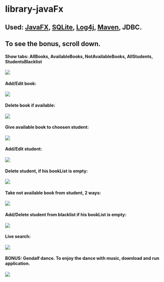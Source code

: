 # library-javaFx
## Used: [JavaFX], [SQLite], [Log4j], [Maven], JDBC.
## To see the bonus, scroll down.

#### Show tabs: AllBooks, AvailableBooks, NotAvailableBooks, AllStudents, StudentsBlacklist
<img src="/src/main/resources/assets/show_tabs.gif">

#### Add/Edit book:
<img src="/src/main/resources/assets/add_edit_book.gif">

#### Delete book if available:
<img src="/src/main/resources/assets/delete_book_if_available.gif">

#### Give available book to choosen student:
<img src="/src/main/resources/assets/give_available_book_choosen_student.gif">

#### Add/Edit student:
<img src="/src/main/resources/assets/add_edit_student.gif">

#### Delete student, if his bookList is empty:
<img src="/src/main/resources/assets/delete_student_if_bookList_isEmpty.gif">

#### Take not available book from student, 2 ways:
<img src="/src/main/resources/assets/take_notAvailable_book_from_student.gif">

#### Add/Delete student from blacklist if his bookList is empty:
<img src="/src/main/resources/assets/addTo_deleteFrom_Blacklist_student_if_bookList_isEmpty.gif">

#### Live search:
<img src="/src/main/resources/assets/live_search.gif">

#### BONUS: Gendalf dance. To enjoy the dance with music, download and run application.
<img src="/src/main/resources/assets/BONUS_Gendalf.gif">


[JavaFX]: http://docs.oracle.com/javase/8/javafx/get-started-tutorial/jfx-overview.htm#JFXST784
[SQLite]: https://www.sqlite.org/
[Log4j]: https://logging.apache.org/log4j/2.x/
[Maven]: https://maven.apache.org/
